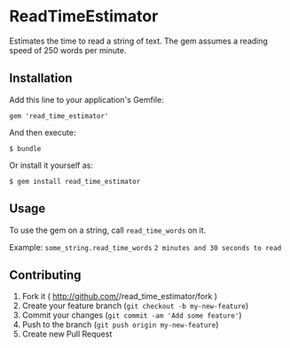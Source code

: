 # ReadTimeEstimator

Estimates the time to read a string of text. The gem assumes a reading speed of 250 words per minute.

## Installation

Add this line to your application's Gemfile:

    gem 'read_time_estimator'

And then execute:

    $ bundle

Or install it yourself as:

    $ gem install read_time_estimator

## Usage

To use the gem on a string, call `read_time_words` on it.

Example:
`some_string.read_time_words`
`2 minutes and 30 seconds to read`

## Contributing

1. Fork it ( http://github.com/<my-github-username>/read_time_estimator/fork )
2. Create your feature branch (`git checkout -b my-new-feature`)
3. Commit your changes (`git commit -am 'Add some feature'`)
4. Push to the branch (`git push origin my-new-feature`)
5. Create new Pull Request
